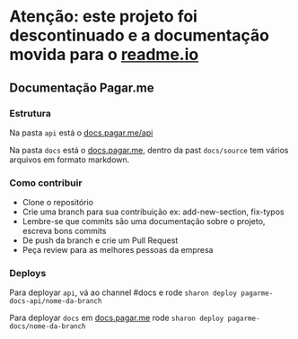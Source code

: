 # Atenção: este projeto foi descontinuado e a documentação movida para o [readme.io](https://docs.pagar.me/)

## Documentação Pagar.me

### Estrutura

Na pasta `api` está o [docs.pagar.me/api](https://docs.pagar.me/api)

Na pasta `docs` está o [docs.pagar.me](https://docs.pagar.me), dentro da past
`docs/source` tem vários arquivos em formato markdown.

### Como contribuir

* Clone o repositório
* Crie uma branch para sua contribuição ex: add-new-section, fix-typos
* Lembre-se que commits são uma documentação sobre o projeto, escreva bons
  commits
* De push da branch e crie um Pull Request
* Peça review para as melhores pessoas da empresa

### Deploys

Para deployar `api`, vá ao channel #docs e
rode `sharon deploy pagarme-docs-api/nome-da-branch`

Para deployar `docs` em [docs.pagar.me](https://docs.pagar.me)
rode `sharon deploy pagarme-docs/nome-da-branch`
